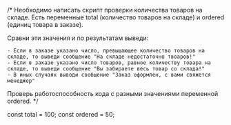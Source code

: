 /*
  Необходимо написать скрипт проверки количества товаров на складе.
  Есть переменные total (количество товаров на складе) и ordered (единиц товара в заказе).
  
  Сравни эти значения и по результатам выведи:
  
    - Если в заказе указано число, превышающее количество товаров на складе, то выведи сообщение "На складе недостаточно твоаров!"
    - Если в заказе указано число товаров, равное количеству товара на складе, то выведи сообщение "Вы забираете весь товар cо склада!"
    - В иных случаях выводи сообщение "Заказ оформлен, с вами свяжется менеджер"
    
  Проверь работоспособность кода с разными значениями переменной ordered.
*/

const total = 100;
const ordered = 50;

